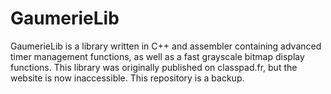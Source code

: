 # GaumerieLib 

GaumerieLib is a library written in C++ and assembler containing advanced timer management functions, as well as a fast grayscale bitmap display functions.
This library was originally published on classpad.fr, but the website is now inaccessible. This repository is a backup.